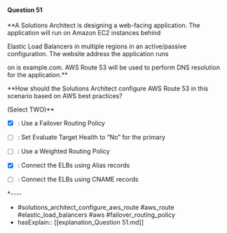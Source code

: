 #### Question  51

**A Solutions Architect is designing a web-facing application. The application will run on Amazon EC2 instances behind

Elastic Load Balancers in multiple regions in an active/passive configuration. The website address the application runs

on is example.com. AWS Route 53 will be used to perform DNS resolution for the application.**

**How should the Solutions Architect configure AWS Route 53 in this scenario based on AWS best practices?

(Select TWO)**

- [x] :  Use a Failover Routing Policy

- [ ] :  Set Evaluate Target Health to “No” for the primary

- [ ] :  Use a Weighted Routing Policy

- [x] :  Connect the ELBs using Alias records

- [ ] :  Connect the ELBs using CNAME records

*----

- #solutions_architect_configure_aws_route #aws_route #elastic_load_balancers #aws #failover_routing_policy
- hasExplain:: [[explanation_Question  51.md]]
